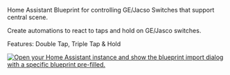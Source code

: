 Home Assistant Blueprint for controlling GE/Jacso Switches that support central scene.

Create automations to react to taps and hold on GE/Jasco switches.

Features: Double Tap, Triple Tap & Hold

[![Open your Home Assistant instance and show the blueprint import dialog with a specific blueprint pre-filled.](https://my.home-assistant.io/badges/blueprint_import.svg)](https://my.home-assistant.io/redirect/blueprint_import/?blueprint_url=https%3A%2F%2Fgithub.com%2Fthornygravy%2Fge_extended_plus%2Fblob%2Fad079f1a1f45e868564d4b658de76fd3efb4d3fc%2Fge_extended_plus.yaml)
